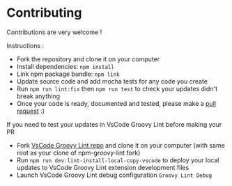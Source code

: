 # Contributing

Contributions are very welcome !

Instructions :

- Fork the repository and clone it on your computer
- Install dependencies: `npm install`
- Link npm package bundle: `npm link`
- Update source code and add mocha tests for any code you create
- Run `npm run lint:fix` then `npm run test` to check your updates didn't break anything
- Once your code is ready, documented and tested, please make a [pull request](https://github.com/nvuillam/npm-groovy-lint/pulls) :)

If you need to test your updates in VsCode Groovy Lint before making your PR

- Fork [VsCode Groovy Lint repo](https://github.com/nvuillam/vscode-groovy-lint) and clone it on your computer (with same root as your clone of npm-groovy-lint fork)
- Run `npm run dev:lint-install-local-copy-vscode` to deploy your local updates to VsCode Groovy Lint extension development files
- Launch VsCode Groovy Lint debug configuration `Groovy Lint Debug`
